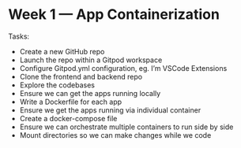 # Week 1 — App Containerization

Tasks: 
* Create a new GitHub repo
* Launch the repo within a Gitpod workspace
* Configure Gitpod.yml configuration, eg. I’m VSCode Extensions
* Clone the frontend and backend repo
* Explore the codebases
* Ensure we can get the apps running locally
* Write a Dockerfile for each app
* Ensure we get the apps running via individual container
* Create a docker-compose file
* Ensure we can orchestrate multiple containers to run side by side
* Mount directories so we can make changes while we code